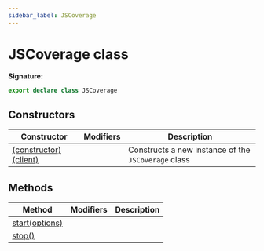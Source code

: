 ```yaml
---
sidebar_label: JSCoverage
---
```


# JSCoverage class

**Signature:**

```typescript
export declare class JSCoverage
```

## Constructors

| Constructor                                                      | Modifiers | Description                                                    |
| ---------------------------------------------------------------- | --------- | -------------------------------------------------------------- |
| [(constructor)(client)](./puppeteer.jscoverage._constructor_.md) |           | Constructs a new instance of the <code>JSCoverage</code> class |

## Methods

| Method                                            | Modifiers | Description |
| ------------------------------------------------- | --------- | ----------- |
| [start(options)](./puppeteer.jscoverage.start.md) |           |             |
| [stop()](./puppeteer.jscoverage.stop.md)          |           |             |
